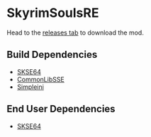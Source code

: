 # SkyrimSoulsRE
Head to the [releases tab](https://github.com/Vermunds/SkyrimSoulsRE/releases) to download the mod.

## Build Dependencies
* [SKSE64](https://skse.silverlock.org/)
* [CommonLibSSE](https://github.com/SniffleMan/CommonLibSSE)
* [Simpleini](https://github.com/brofield/simpleini)

## End User Dependencies
* [SKSE64](https://skse.silverlock.org/)

